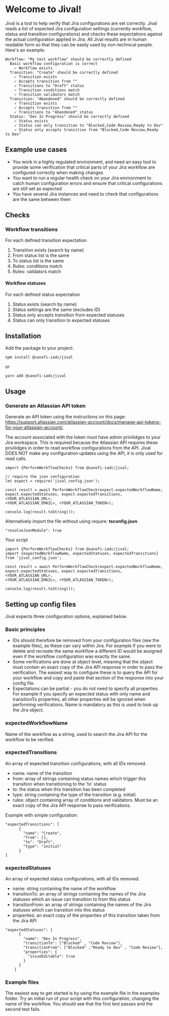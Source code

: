 # Welcome to Jival!

Jival is a tool to help verify that Jira configurations are set correctly. Jival reads a list of expected Jira configuration settings (currently workflow, status and transition configurations) and checks these expectations against the actual configuration applied in Jira. All Jival results are in human readable form so that they can be easily used by non-technical people. Here's an example:

```
Workflow: "My test workflow" should be correctly defined
  Basic workflow configuration is correct
    ✓ Workflow exists
  Transition: "Create" should be correctly defined
    ✓ Transition exists
    ✓ Accepts transition from ""
    ✓ Transitions to "Draft" status
    ✓ Transition conditions match
    ✓ Transition validators match
  Transition: "Abandoned" should be correctly defined
    ✓ Transition exists
    ✓ Accepts transition from ""
    ✓ Transitions to "Abandoned" status
  Status: "Dev In Progress" should be correctly defined
    ✓ Status exists
    ✓ Status can only transition to "Blocked,Code Review,Ready to Dev"
    ✓ Status only accepts transition from "Blocked,Code Review,Ready to Dev"
```

## Example use cases
- You work in a highly regulated environment, and need an easy tool to provide some verification that critical parts of your Jira workflow are configured correctly when making changes
- You want to run a regular health check on your Jira environment to catch human configuration errors and ensure that critical configurations are still set as expected
- You have several Jira instances and need to check that configurations are the same between them

## Checks
### Workflow transitions
For each defined transition expectation
1. Transition exists (search by name)
2. From status list is the same
3. To status list is the same
4. Rules: conditions match
5. Rules: validators match

#### Workflow statuses
For each defined status expectation
1. Status exists (search by name)
2. Status settings are the same (excludes ID)
3. Status only accepts transition from expected statuses
4. Status can only transition to expected statuses

## Installation

Add the package to your project:

```
npm install @sanofi-iadc/jival
```
or
```
yarn add @sanofi-iadc/jival
```

## Usage
### Generate an Atlassian API token
Generate an API token using the instructions on this page: https://support.atlassian.com/atlassian-account/docs/manage-api-tokens-for-your-atlassian-account/.

The account associated with the token must have admin privilidges to your Jira workspace. This is required because the Atlassian API requires these privilidges in order to read workflow configurations from the API. Jival DOES NOT make any configuration updates using the API, it is only used for read calls.


```
import {PerformWorkflowChecks} from @sanofi-iadc/jival;

// require the json configuration
let expect = require('jival_config.json');

const result = await PerformWorkflowCheck(expect.expectedWorkflowName, expect.expectedStatuses, expect.expectedTransitions, <YOUR_ATLASSIAN_URL>,
<YOUR_ATLASSIAN_EMAIL>, <YOUR_ATLASSIAN_TOKEN>);

console.log(result.toString());
```

Alternatively import the file without using require:
**tsconfig.json**
```
"resolveJsonModule": true
```

Your script
```
import {PerformWorkflowChecks} from @sanofi-iadc/jival;
import {expectedWorkflowName, expectedStatuses, expectedTransitions} from 'jival_config.json';

const result = await PerformWorkflowCheck(expect.expectedWorkflowName, expect.expectedStatuses, expect.expectedTransitions, <YOUR_ATLASSIAN_URL>,
<YOUR_ATLASSIAN_EMAIL>, <YOUR_ATLASSIAN_TOKEN>);

console.log(result.toString());
```

## Setting up config files
Jival expects three configuration options, explained below.

### Basic principles
- IDs should therefore be removed from your configuration files (see the example files), as these can vary within Jira. For example if you were to delete and recreate the same workflow a different ID would be assigned even if the workflow configuration was exactly the same.
- Some verifications are done at object level, meaning that the object must contain an exact copy of the Jira API response in order to pass the verification. The easiest way to configure these is to query the API for your workflow and copy and paste that section of the response into your config file.
- Expectations can be partial - you do not need to specify all properties. For example if you specify an expected status with only name and transitionTo properties, all other properties will be ignored when performing verifications. Name is mandatory as this is used to look up the Jira object.

### expectedWorkflowName
Name of the workflow as a string, used to search the Jira API for the workflow to be verified.

### expectedTransitions
An array of expected transition configurations, with all IDs removed.

- name: name of the transition
- from: array of strings containing status names which trigger this transition when transitioning to the 'to' status
- to: the status when this transition has been completed
- type: string containing the type of the transition (e.g. initial)
- rules: object containing array of conditions and validators. Must be an exact copy of the Jira API response to pass verifications.

Example with simple configuration:
```
"expectedTransitions": [
      {
        "name": "Create",
        "from": [],
        "to": "Draft",
        "type": "initial"
      }
]
```

### expectedStatuses
An array of expected status configurations, with all IDs removed.
- name: string containing the name of the workflow
- transitionTo: an array of strings containing the names of the Jira statuses which an issue can transition to from this status
- transitionFrom: an array of strings containing the names of the Jira statuses which can transition into this status
- properties: an exact copy of the properties of this transition taken from the Jira API

```
"expectedStatuses": [
      {
        "name": "Dev In Progress",
        "transitionTo": ["Blocked" , "Code Review"],
        "transitionFrom": ["Blocked" ,"Ready to Dev" , "Code Review"],
        "properties": {
          "issueEditable": true
        }
      }
    ]
```

### Example files
The easiest way to get started is by using the example file in the examples folder. Try an initial run of your script with this configuration, changing the name of the workflow. You should see that the first test passes and the second test fails.
